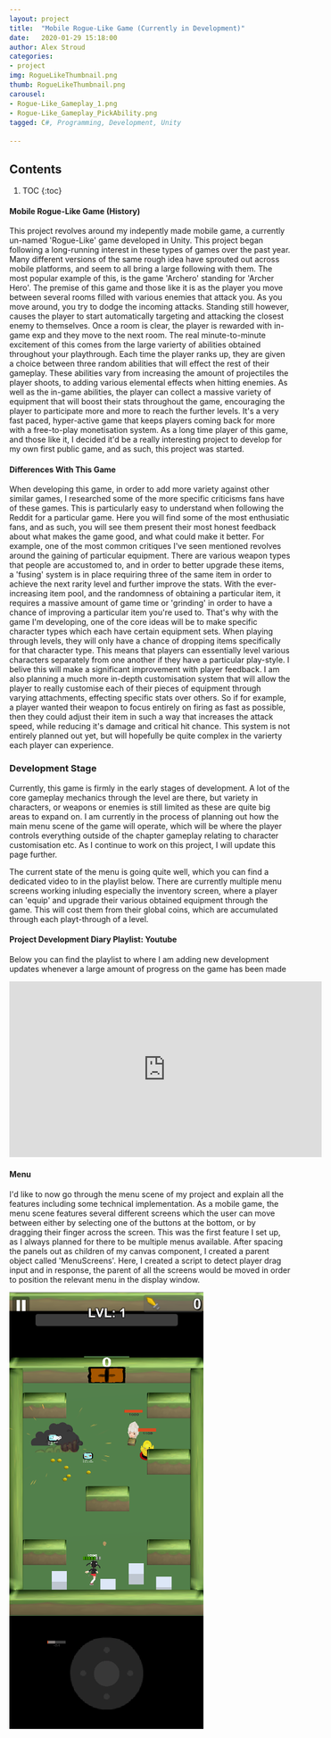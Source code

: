 ```yaml
---
layout: project
title:  "Mobile Rogue-Like Game (Currently in Development)"
date:   2020-01-29 15:18:00
author: Alex Stroud
categories:
- project
img: RogueLikeThumbnail.png
thumb: RogueLikeThumbnail.png
carousel:
- Rogue-Like_Gameplay_1.png
- Rogue-Like_Gameplay_PickAbility.png
tagged: C#, Programming, Development, Unity

---
```

## Contents
1. TOC
{:toc}

#### Mobile Rogue-Like Game (History)

This project revolves around my indepently made mobile game, a currently un-named 'Rogue-Like' game developed in Unity. This project began following a long-running interest in these types of games over the past year. Many different versions of the same rough idea have sprouted out across mobile platforms, and seem to all bring a large following with them. The most popular example of this, is the game 'Archero' standing for 'Archer Hero'. The premise of this game and those like it is as the player you move between several rooms filled with various enemies that attack you. As you move around, you try to dodge the incoming attacks. Standing still however, causes the player to start automatically targeting and attacking the closest enemy to themselves. Once a room is clear, the player is rewarded with in-game exp and they move to the next room. The real minute-to-minute excitement of this comes from the large varierty of abilities obtained throughout your playthrough. Each time the player ranks up, they are given a choice between three random abilities that will effect the rest of their gameplay. These abilities vary from increasing the amount of projectiles the player shoots, to adding various elemental effects when hitting enemies. As well as the in-game abilities, the player can collect a massive variety of equipment that will boost their stats throughout the game, encouraging the player to participate more and more to reach the further levels. It's a very fast paced, hyper-active game that keeps players coming back for more with a free-to-play monetisation system. As a long time player of this game, and those like it, I decided it'd be a really interesting project to develop for my own first public game, and as such, this project was started.


#### Differences With This Game

When developing this game, in order to add more variety against other similar games, I researched some of the more specific criticisms fans have of these games. This is particularly easy to understand when following the Reddit for a particular game. Here you will find some of the most enthusiatic fans, and as such, you will see them present their most honest feedback about what makes the game good, and what could make it better. For example, one of the most common critiques I've seen mentioned revolves around the gaining of particular equipment. There are various weapon types that people are accustomed to, and in order to better upgrade these items, a 'fusing' system is in place requiring three of the same item in order to achieve the next rarity level and further improve the stats. With the ever-increasing item pool, and the randomness of obtaining a particular item, it requires a massive amount of game time or 'grinding' in order to have a chance of improving a particular item you're used to. That's why with the game I'm developing, one of the core ideas will be to make specific character types which each have certain equipment sets. When playing through levels, they will only have a chance of dropping items specifically for that character type. This means that players can essentially level various characters separately from one another if they have a particular play-style. I belive this will make a significant improvement with player feedback. I am also planning a much more in-depth customisation system that will allow the player to really customise each of their pieces of equipment through varying attachments, effecting specific stats over others. So if for example, a player wanted their weapon to focus entirely on firing as fast as possible, then they could adjust their item in such a way that increases the attack speed, while reducing it's damage and critical hit chance. This system is not entirely planned out yet, but will hopefully be quite complex in the varierty each player can experience.


### Development Stage

Currently, this game is firmly in the early stages of development. A lot of the core gameplay mechanics through the level are there, but variety in characters, or weapons or enemies is still limited as these are quite big areas to expand on. I am currently in the process of planning out how the main menu scene of the game will operate, which will be where the player controls everything outside of the chapter gameplay relating to character customisation etc. As I continue to work on this project, I will update this page further.

The current state of the menu is going quite well, which you can find a dedicated video to in the playlist below. There are currently multiple menu screens working inluding especially the inventory screen, where a player can 'equip' and upgrade their various obtained equipment through the game. This will cost them from their global coins, which are accumulated through each playt-through of a level.


#### Project Development Diary Playlist: Youtube
Below you can find the playlist to where I am adding new development updates whenever a large amount of progress on the game has been made
<iframe width="560" height="315" src="https://www.youtube.com/embed/R15glwdrvUc?list=PLX_GO8kUDNQ8lPdlOs0ln2FggPmdwSwM3" frameborder ="0" allow="accelerometer; autoplay; encrypted-media; gyroscope; picture-in-picture" allowfullscreen></iframe>


#### Menu
I'd like to now go through the menu scene of my project and explain all the features including some technical implementation.
As a mobile game, the menu scene features several different screens which the user can move between either by selecting one of the buttons at the bottom, or by dragging their finger across the screen. This was the first feature I set up, as I always planned for there to be multiple menus available. After spacing the panels out as children of my canvas component, I created a parent object called 'MenuScreens'. Here, I created a script to detect player drag input and in response, the parent of all the screens would be moved in order to position the relevant menu in the display window.

<img src ="https://github.com/Stroudie2/Stroudie2.github.io/blob/master/assets/img/project/carousel/Rogue-Like_Gameplay_1.png?raw=true">
